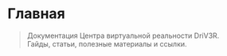 # Главная

> Документация Центра виртуальной реальности DriV3R. <br>
Гайды, статьи, полезные материалы и ссылки.
